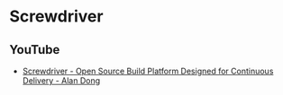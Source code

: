 # Screwdriver
## YouTube
* [Screwdriver - Open Source Build Platform Designed for Continuous Delivery - Alan Dong](https://www.youtube.com/watch?v=hX8rMA4M1NY)
